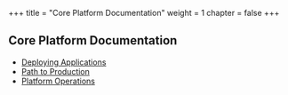 +++
title = "Core Platform Documentation"
weight = 1
chapter = false
+++

## Core Platform Documentation

- [Deploying Applications](./app)
- [Path to Production](./p2p)
- [Platform Operations](./platform)
